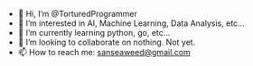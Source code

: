 - 👋 Hi, I’m @TorturedProgrammer
- 👀 I’m interested in AI, Machine Learning, Data Analysis, etc...
- 🌱 I’m currently learning python, go, etc...
- 💞️ I’m looking to collaborate on nothing. Not yet.
- 📫 How to reach me: sanseaweed@gmail.com

<!---
TorturedProgrammer/TorturedProgrammer is a ✨ special ✨ repository because its `README.md` (this file) appears on your GitHub profile.
You can click the Preview link to take a look at your changes.
--->
